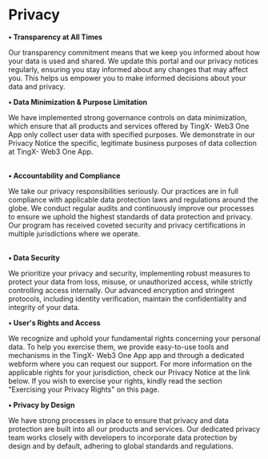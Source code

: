 # Privacy

**• Transparency at All Times**

Our transparency commitment means that we keep you informed about how your data is used and shared. We update this portal and our privacy notices regularly, ensuring you stay informed about any changes that may affect you. This helps us empower you to make informed decisions about your data and privacy.

&#x20;

**• Data Minimization & Purpose Limitation**

We have implemented strong governance controls on data minimization, which ensure that all products and services offered by TingX- Web3 One App only collect user data with specified purposes. We demonstrate in our Privacy Notice the specific, legitimate business purposes of data collection at TingX- Web3 One App.

\
**• Accountability and Compliance**

We take our privacy responsibilities seriously. Our practices are in full compliance with applicable data protection laws and regulations around the globe. We conduct regular audits and continuously improve our processes to ensure we uphold the highest standards of data protection and privacy. Our program has received coveted security and privacy certifications in multiple jurisdictions where we operate.

\
**• Data Security**

We prioritize your privacy and security, implementing robust measures to protect your data from loss, misuse, or unauthorized access, while strictly controlling access internally. Our advanced encryption and stringent protocols, including identity verification, maintain the confidentiality and integrity of your data.

&#x20;

**• User's Rights and Access**

We recognize and uphold your fundamental rights concerning your personal data. To help you exercise them, we provide easy-to-use tools and mechanisms in the TingX- Web3 One App app and through a dedicated webform where you can request our support. For more information on the applicable rights for your jurisdiction, check our Privacy Notice at the link below. If you wish to exercise your rights, kindly read the section "Exercising your Privacy Rights" on this page.

&#x20;

**• Privacy by Design**

We have strong processes in place to ensure that privacy and data protection are built into all our products and services. Our dedicated privacy team works closely with developers to incorporate data protection by design and by default, adhering to global standards and regulations.
